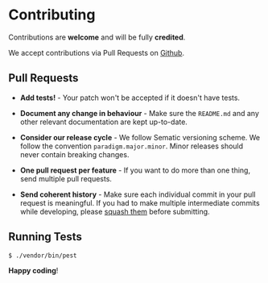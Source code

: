 # Contributing

Contributions are **welcome** and will be fully **credited**.

We accept contributions via Pull Requests on [Github](https://github.com/php-prefixer/php-prefixer-cli).

## Pull Requests

- **Add tests!** - Your patch won't be accepted if it doesn't have tests.

- **Document any change in behaviour** - Make sure the `README.md` and any other relevant documentation are kept up-to-date.

- **Consider our release cycle** - We follow Sematic versioning scheme. We follow the convention `paradigm.major.minor`. Minor releases should never contain breaking changes.

- **One pull request per feature** - If you want to do more than one thing, send multiple pull requests.

- **Send coherent history** - Make sure each individual commit in your pull request is meaningful. If you had to make multiple intermediate commits while developing, please [squash them](http://www.git-scm.com/book/en/v2/Git-Tools-Rewriting-History#Changing-Multiple-Commit-Messages) before submitting.


## Running Tests

``` bash
$ ./vendor/bin/pest
```

**Happy coding**!
